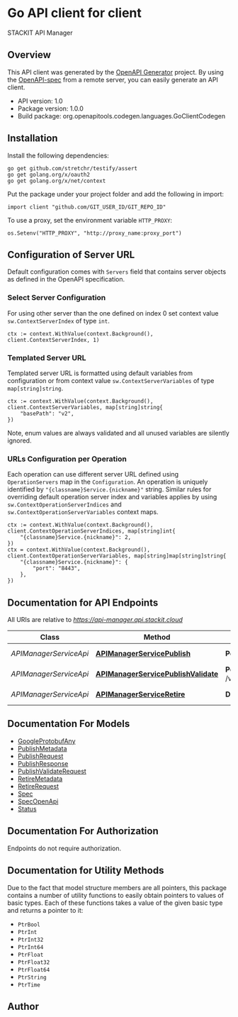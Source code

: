 # Go API client for client

STACKIT API Manager

## Overview
This API client was generated by the [OpenAPI Generator](https://openapi-generator.tech) project.  By using the [OpenAPI-spec](https://www.openapis.org/) from a remote server, you can easily generate an API client.

- API version: 1.0
- Package version: 1.0.0
- Build package: org.openapitools.codegen.languages.GoClientCodegen

## Installation

Install the following dependencies:

```shell
go get github.com/stretchr/testify/assert
go get golang.org/x/oauth2
go get golang.org/x/net/context
```

Put the package under your project folder and add the following in import:

```golang
import client "github.com/GIT_USER_ID/GIT_REPO_ID"
```

To use a proxy, set the environment variable `HTTP_PROXY`:

```golang
os.Setenv("HTTP_PROXY", "http://proxy_name:proxy_port")
```

## Configuration of Server URL

Default configuration comes with `Servers` field that contains server objects as defined in the OpenAPI specification.

### Select Server Configuration

For using other server than the one defined on index 0 set context value `sw.ContextServerIndex` of type `int`.

```golang
ctx := context.WithValue(context.Background(), client.ContextServerIndex, 1)
```

### Templated Server URL

Templated server URL is formatted using default variables from configuration or from context value `sw.ContextServerVariables` of type `map[string]string`.

```golang
ctx := context.WithValue(context.Background(), client.ContextServerVariables, map[string]string{
	"basePath": "v2",
})
```

Note, enum values are always validated and all unused variables are silently ignored.

### URLs Configuration per Operation

Each operation can use different server URL defined using `OperationServers` map in the `Configuration`.
An operation is uniquely identified by `"{classname}Service.{nickname}"` string.
Similar rules for overriding default operation server index and variables applies by using `sw.ContextOperationServerIndices` and `sw.ContextOperationServerVariables` context maps.

```
ctx := context.WithValue(context.Background(), client.ContextOperationServerIndices, map[string]int{
	"{classname}Service.{nickname}": 2,
})
ctx = context.WithValue(context.Background(), client.ContextOperationServerVariables, map[string]map[string]string{
	"{classname}Service.{nickname}": {
		"port": "8443",
	},
})
```

## Documentation for API Endpoints

All URIs are relative to *https://api-manager.api.stackit.cloud*

Class | Method | HTTP request | Description
------------ | ------------- | ------------- | -------------
*APIManagerServiceApi* | [**APIManagerServicePublish**](docs/APIManagerServiceApi.md#apimanagerservicepublish) | **Post** /v1/projects/{metadata.project_id}/api/{metadata.identifier} | Publish API Endpoint
*APIManagerServiceApi* | [**APIManagerServicePublishValidate**](docs/APIManagerServiceApi.md#apimanagerservicepublishvalidate) | **Post** /v1/projects/{metadata.project_id}/api/{metadata.identifier}/validate | Validate API Endpoint
*APIManagerServiceApi* | [**APIManagerServiceRetire**](docs/APIManagerServiceApi.md#apimanagerserviceretire) | **Delete** /v1/projects/{metadata.project_id}/api/{metadata.identifier} | Retire API Endpoint


## Documentation For Models

 - [GoogleProtobufAny](docs/GoogleProtobufAny.md)
 - [PublishMetadata](docs/PublishMetadata.md)
 - [PublishRequest](docs/PublishRequest.md)
 - [PublishResponse](docs/PublishResponse.md)
 - [PublishValidateRequest](docs/PublishValidateRequest.md)
 - [RetireMetadata](docs/RetireMetadata.md)
 - [RetireRequest](docs/RetireRequest.md)
 - [Spec](docs/Spec.md)
 - [SpecOpenApi](docs/SpecOpenApi.md)
 - [Status](docs/Status.md)


## Documentation For Authorization

 Endpoints do not require authorization.


## Documentation for Utility Methods

Due to the fact that model structure members are all pointers, this package contains
a number of utility functions to easily obtain pointers to values of basic types.
Each of these functions takes a value of the given basic type and returns a pointer to it:

* `PtrBool`
* `PtrInt`
* `PtrInt32`
* `PtrInt64`
* `PtrFloat`
* `PtrFloat32`
* `PtrFloat64`
* `PtrString`
* `PtrTime`

## Author



